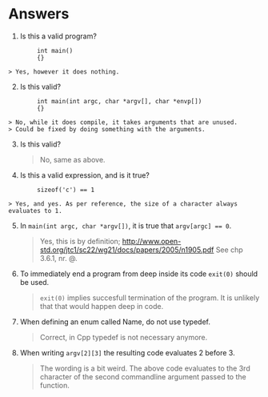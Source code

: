 # Answers

1. Is this a valid program?
```
		int main()
		{}
```
	> Yes, however it does nothing.

2. Is this valid?
```
		int main(int argc, char *argv[], char *envp[])
		{}
```
	> No, while it does compile, it takes arguments that are unused.
	> Could be fixed by doing something with the arguments.

3. Is this valid?
	> No, same as above.

4. Is this a valid expression, and is it true?
```
		sizeof('c') == 1
```
	> Yes, and yes. As per reference, the size of a character always evaluates to 1.


5. In `main(int argc, char *argv[])`, it is true that `argv[argc] == 0`.

	> Yes, this is by definition; http://www.open-std.org/jtc1/sc22/wg21/docs/papers/2005/n1905.pdf
	> See chp 3.6.1, nr. @.

6. To immediately end a program from deep inside its code `exit(0)` should be used.

	> `exit(0)` implies succesfull termination of the program. It is unlikely that
	> that would happen deep in code.

7. When defining an enum called Name, do not use typedef.

	> Correct, in Cpp typedef is not necessary anymore.

8. When writing `argv[2][3]` the resulting code evaluates 2 before 3.

	> The wording is a bit weird. The above code evaluates to the 3rd character
	> of the second commandline argument passed to the function.
